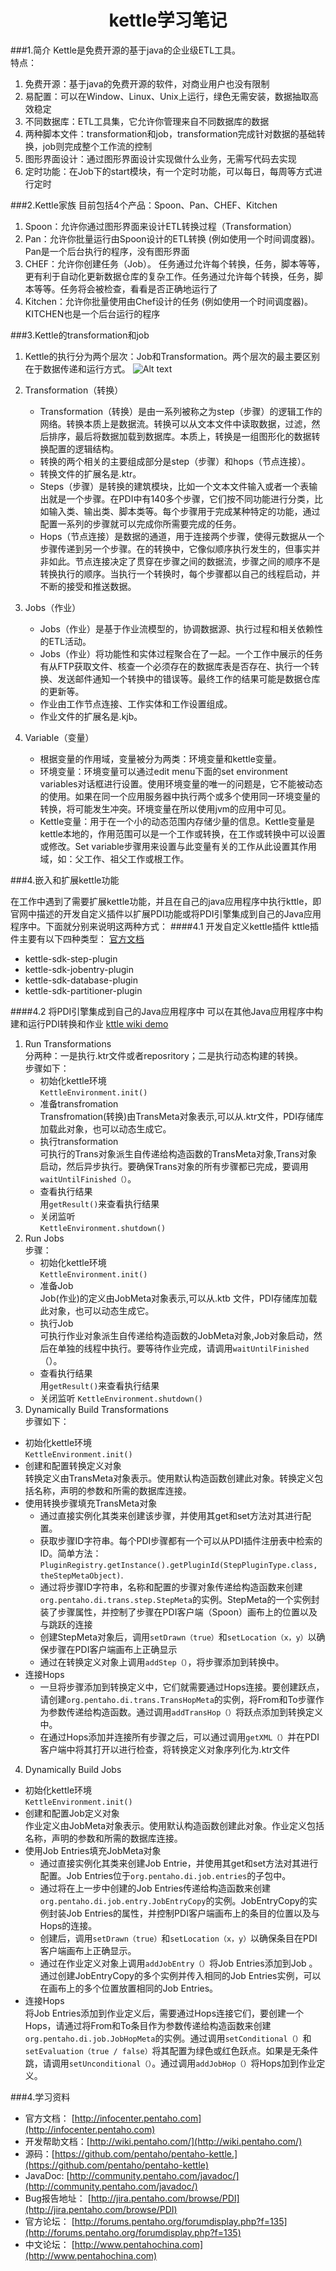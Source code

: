 
<center> <h1>kettle学习笔记</h1></center>
###1.简介
Kettle是免费开源的基于java的企业级ETL工具。<br/>
特点：

1. 免费开源：基于java的免费开源的软件，对商业用户也没有限制  
2. 易配置：可以在Window、Linux、Unix上运行，绿色无需安装，数据抽取高效稳定
3. 不同数据库：ETL工具集，它允许你管理来自不同数据库的数据
4. 两种脚本文件：transformation和job，transformation完成针对数据的基础转换，job则完成整个工作流的控制
5. 图形界面设计：通过图形界面设计实现做什么业务，无需写代码去实现
6. 定时功能：在Job下的start模块，有一个定时功能，可以每日，每周等方式进行定时

###2.Kettle家族
目前包括4个产品：Spoon、Pan、CHEF、Kitchen
  
1. Spoon：允许你通过图形界面来设计ETL转换过程（Transformation）
2. Pan：允许你批量运行由Spoon设计的ETL转换 (例如使用一个时间调度器)。Pan是一个后台执行的程序，没有图形界面
3. CHEF：允许你创建任务（Job）。 任务通过允许每个转换，任务，脚本等等，更有利于自动化更新数据仓库的复杂工作。任务通过允许每个转换，任务，脚本等等。任务将会被检查，看看是否正确地运行了
4. Kitchen：允许你批量使用由Chef设计的任务 (例如使用一个时间调度器)。KITCHEN也是一个后台运行的程序

###3.Kettle的transformation和job
1. Kettle的执行分为两个层次：Job和Transformation。两个层次的最主要区别在于数据传递和运行方式。
	![Alt text](/images/kettle1.jpg)
2. Transformation（转换）<br/>
	*  Transformation（转换）是由一系列被称之为step（步骤）的逻辑工作的网络。转换本质上是数据流。转换可以从文本文件中读取数据，过滤，然后排序，最后将数据加载到数据库。本质上，转换是一组图形化的数据转换配置的逻辑结构。<br/>
	*  转换的两个相关的主要组成部分是step（步骤）和hops（节点连接）。
	*  转换文件的扩展名是.ktr。<br/>
	*  Steps（步骤）是转换的建筑模块，比如一个文本文件输入或者一个表输出就是一个步骤。在PDI中有140多个步骤，它们按不同功能进行分类，比如输入类、输出类、脚本类等。每个步骤用于完成某种特定的功能，通过配置一系列的步骤就可以完成你所需要完成的任务。<br/>
	*  Hops（节点连接）是数据的通道，用于连接两个步骤，使得元数据从一个步骤传递到另一个步骤。在的转换中，它像似顺序执行发生的，但事实并非如此。节点连接决定了贯穿在步骤之间的数据流，步骤之间的顺序不是转换执行的顺序。当执行一个转换时，每个步骤都以自己的线程启动，并不断的接受和推送数据。<br/>

	
3. Jobs（作业）<br/>
	*  Jobs（作业）是基于作业流模型的，协调数据源、执行过程和相关依赖性的ETL活动。
	*  Jobs（作业）将功能性和实体过程聚合在了一起。一个工作中展示的任务有从FTP获取文件、核查一个必须存在的数据库表是否存在、执行一个转换、发送邮件通知一个转换中的错误等。最终工作的结果可能是数据仓库的更新等。<br/>
	*  作业由工作节点连接、工作实体和工作设置组成。<br/>
	*  作业文件的扩展名是.kjb。
4. Variable（变量）<br/>
	*  根据变量的作用域，变量被分为两类：环境变量和kettle变量。<br/>
	*  环境变量：环境变量可以通过edit menu下面的set environment  variables对话框进行设置。使用环境变量的唯一的问题是，它不能被动态的使用。如果在同一个应用服务器中执行两个或多个使用同一环境变量的转换，将可能发生冲突。环境变量在所以使用jvm的应用中可见。<br/>
	*  Kettle变量：用于在一个小的动态范围内存储少量的信息。Kettle变量是kettle本地的，作用范围可以是一个工作或转换，在工作或转换中可以设置或修改。Set  variable步骤用来设置与此变量有关的工作从此设置其作用域，如：父工作、祖父工作或根工作。<br/>

###4.嵌入和扩展kettle功能

在工作中遇到了需要扩展kettle功能，并且在自己的java应用程序中执行kttle，即官网中描述的开发自定义插件以扩展PDI功能或将PDI引擎集成到自己的Java应用程序中。下面就分别来说明这两种方式：
####4.1 开发自定义kettle插件
kttle插件主要有以下四种类型：
[官方文档](https://help.pentaho.com/Documentation/8.1/Developer_Center/PDI/Extend) 

* kettle-sdk-step-plugin
* kettle-sdk-jobentry-plugin
* kettle-sdk-database-plugin
* kettle-sdk-partitioner-plugin

####4.2 将PDI引擎集成到自己的Java应用程序中
可以在其他Java应用程序中构建和运行PDI转换和作业 
[kttle wiki demo](https://wiki.pentaho.com/display/EAI/Pentaho+Data+Integration+-+Java+API+Examples) 

1. Run Transformations<br/>
分两种：一是执行.ktr文件或者reposritory；二是执行动态构建的转换。<br/>
步骤如下：<br/>
	* 初始化kettle环境<br/>
	`KettleEnvironment.init()`
	* 准备transfromation<br/>
	Transfromation(转换)由TransMeta对象表示,可以从.ktr文件，PDI存储库加载此对象，也可以动态生成它。
	* 执行transformation<br/>
	可执行的Trans对象派生自传递给构造函数的TransMeta对象,Trans对象启动，然后异步执行。要确保Trans对象的所有步骤都已完成，要调用`waitUntilFinished（）`。
	* 查看执行结果<br/>
	用`getResult()`来查看执行结果
	* 关闭监听<br/>
	`KettleEnvironment.shutdown()`
2. Run Jobs<br/>
步骤：<br/>
	* 初始化kettle环境<br/>
	`KettleEnvironment.init()`
	* 准备Job<br/>
	Job(作业)的定义由JobMeta对象表示,可以从.ktb 文件，PDI存储库加载此对象，也可以动态生成它。
	* 执行Job<br/>
	可执行作业对象派生自传递给构造函数的JobMeta对象,Job对象启动，然后在单独的线程中执行。要等待作业完成，请调用`waitUntilFinished`（）。
	* 查看执行结果<br/>
	用`getResult()`来查看执行结果
	* 关闭监听
	`KettleEnvironment.shutdown()`
3. Dynamically Build Transformations<br/>
步骤如下：<br/>
 * 初始化kettle环境<br/>
	`KettleEnvironment.init()`
 * 创建和配置转换定义对象<br/>
	转换定义由TransMeta对象表示。使用默认构造函数创建此对象。转换定义包括名称，声明的参数和所需的数据库连接。
 * 使用转换步骤填充TransMeta对象<br/>
	 + 通过直接实例化其类来创建该步骤，并使用其get和set方法对其进行配置。
	 +  获取步骤ID字符串。每个PDI步骤都有一个可以从PDI插件注册表中检索的ID。简单方法：`PluginRegistry.getInstance().getPluginId(StepPluginType.class, theStepMetaObject)`. 
	 + 通过将步骤ID字符串，名称和配置的步骤对象传递给构造函数来创建`org.pentaho.di.trans.step.StepMeta`的实例。StepMeta的一个实例封装了步骤属性，并控制了步骤在PDI客户端（Spoon）画布上的位置以及与跳跃的连接
	 + 创建StepMeta对象后，调用`setDrawn（true）`和`setLocation（x，y）`以确保步骤在PDI客户端画布上正确显示
	 + 通过在转换定义对象上调用`addStep（）`，将步骤添加到转换中。
 * 连接Hops<br/>
	 + 一旦将步骤添加到转换定义中，它们就需要通过Hops连接。要创建跃点，请创建`org.pentaho.di.trans.TransHopMeta`的实例，将From和To步骤作为参数传递给构造函数。通过调用`addTransHop（）`将跃点添加到转换定义中。
	 + 在通过Hops添加并连接所有步骤之后，可以通过调用`getXML（）`并在PDI客户端中将其打开以进行检查，将转换定义对象序列化为.ktr文件
4. Dynamically Build Jobs
 * 初始化kettle环境<br/>
	`KettleEnvironment.init()`
 * 创建和配置Job定义对象<br/>
	作业定义由JobMeta对象表示。使用默认构造函数创建此对象。作业定义包括名称，声明的参数和所需的数据库连接。
 * 使用Job Entries填充JobMeta对象<br/>
     + 通过直接实例化其类来创建Job Entrie，并使用其get和set方法对其进行配置。Job Entries位于`org.pentaho.di.job.entries`的子包中。
     + 通过将在上一步中创建的Job Entries传递给构造函数来创建`org.pentaho.di.job.entry.JobEntryCopy`的实例。JobEntryCopy的实例封装Job Entries的属性，并控制PDI客户端画布上的条目的位置以及与Hops的连接。
     + 创建后，调用`setDrawn（true）`和`setLocation（x，y）`以确保条目在PDI客户端画布上正确显示。
     + 通过在作业定义对象上调用`addJobEntry（）`将Job Entries添加到Job 。通过创建JobEntryCopy的多个实例并传入相同的Job Entries实例，可以在画布上的多个位置放置相同的Job Entries。
 * 连接Hops<br/>
将Job Entries添加到作业定义后，需要通过Hops连接它们，要创建一个Hops，请通过将From和To条目作为参数传递给构造函数来创建`org.pentaho.di.job.JobHopMeta`的实例。通过调用`setConditional（）`和`setEvaluation（true / false）`将其配置为绿色或红色跃点。如果是无条件跳，请调用`setUnconditional（）`。通过调用`addJobHop（）`将Hops加到作业定义。

###4.学习资料
* 官方文档： [http://infocenter.pentaho.com](http://infocenter.pentaho.com)
* 开发帮助文档：[http://wiki.pentaho.com/](http://wiki.pentaho.com/)
* 源码：[https://github.com/pentaho/pentaho-kettle.](https://github.com/pentaho/pentaho-kettle)
* JavaDoc: [http://community.pentaho.com/javadoc/](http://community.pentaho.com/javadoc/)
* Bug报告地址： [http://jira.pentaho.com/browse/PDI](http://jira.pentaho.com/browse/PDI)
* 官方论坛： [http://forums.pentaho.org/forumdisplay.php?f=135](http://forums.pentaho.org/forumdisplay.php?f=135)
* 中文论坛： [http://www.pentahochina.com](http://www.pentahochina.com)